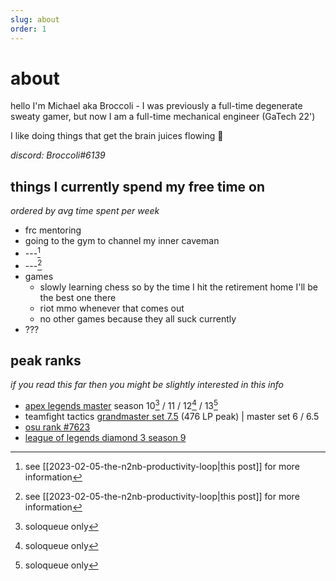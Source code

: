 ```yaml
---
slug: about
order: 1
---
```


# about

hello I'm Michael aka Broccoli - I was previously a full-time degenerate sweaty gamer, but now I am a full-time mechanical engineer (GaTech 22') 


I like doing things that get the brain juices flowing 🙂


*discord: Broccoli\#6139*


## things I currently spend my free time on
*ordered by avg time spent per week*
- frc mentoring
- going to the gym to channel my inner caveman
- ---[^1] <!--wb-->
- ---[^1] <!--at-->
- games
    - slowly learning chess so by the time I hit the retirement home I'll be the best one there
    - riot mmo whenever that comes out
    - no other games because they all suck currently
- ???


## peak ranks
*if you read this far then you might be slightly interested in this info*
- [apex legends master](images/apexrank.png) season 10[^2] / 11 / 12[^2] / 13[^2] 
- teamfight tactics [grandmaster set 7.5](images/tftrank.png) (476 LP peak) | master set 6 / 6.5
- [osu rank \#7623](https://osu.ppy.sh/users/5870537) 
- [league of legends diamond 3 season 9](https://www.op.gg/summoners/na/Broccoli%20TFT)


[^1]: see [[2023-02-05-the-n2nb-productivity-loop|this post]] for more information
[^2]: soloqueue only